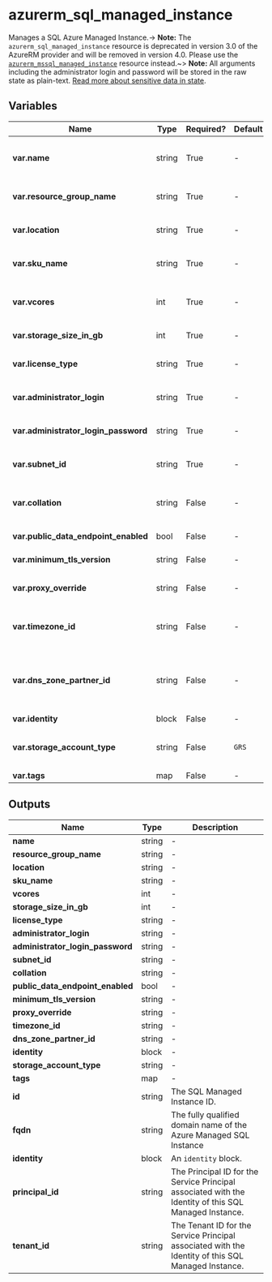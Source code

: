 # azurerm_sql_managed_instance

Manages a SQL Azure Managed Instance.-> **Note:** The `azurerm_sql_managed_instance` resource is deprecated in version 3.0 of the AzureRM provider and will be removed in version 4.0. Please use the [`azurerm_mssql_managed_instance`](https://registry.terraform.io/providers/hashicorp/azurerm/latest/docs/resources/mssql_managed_instance) resource instead.~> **Note:** All arguments including the administrator login and password will be stored in the raw state as plain-text. [Read more about sensitive data in state](https://www.terraform.io/language/state/sensitive-data).

## Variables

| Name | Type | Required? | Default  | possible values | Description |
| ---- | ---- | --------- | -------- | ----------- | ----------- |
| **var.name** | string | True | -  |  -  | The name of the SQL Managed Instance. This needs to be globally unique within Azure. Changing this forces a new resource to be created. | 
| **var.resource_group_name** | string | True | -  |  -  | The name of the resource group in which to create the SQL Server. Changing this forces a new resource to be created. | 
| **var.location** | string | True | -  |  -  | Specifies the supported Azure location where the resource exists. Changing this forces a new resource to be created. | 
| **var.sku_name** | string | True | -  |  `GP_Gen4`, `GP_Gen5`, `BC_Gen4`, `BC_Gen5`  | Specifies the SKU Name for the SQL Managed Instance. Valid values include `GP_Gen4`, `GP_Gen5`, `BC_Gen4`, `BC_Gen5`. | 
| **var.vcores** | int | True | -  |  -  | Number of cores that should be assigned to your instance. Values can be `8`, `16`, or `24` if `sku_name` is `GP_Gen4`, or `8`, `16`, `24`, `32`, or `40` if `sku_name` is `GP_Gen5`. | 
| **var.storage_size_in_gb** | int | True | -  |  -  | Maximum storage space for your instance. It should be a multiple of 32GB. | 
| **var.license_type** | string | True | -  |  `LicenseIncluded`, `BasePrice`  | What type of license the Managed Instance will use. Valid values include can be `LicenseIncluded` or `BasePrice`. | 
| **var.administrator_login** | string | True | -  |  -  | The administrator login name for the new server. Changing this forces a new resource to be created. | 
| **var.administrator_login_password** | string | True | -  |  -  | The password associated with the `administrator_login` user. Needs to comply with Azure's [Password Policy](https://msdn.microsoft.com/library/ms161959.aspx) | 
| **var.subnet_id** | string | True | -  |  -  | The subnet resource id that the SQL Managed Instance will be associated with. Changing this forces a new resource to be created. | 
| **var.collation** | string | False | -  |  -  | Specifies how the SQL Managed Instance will be collated. Default value is `SQL_Latin1_General_CP1_CI_AS`. Changing this forces a new resource to be created. | 
| **var.public_data_endpoint_enabled** | bool | False | -  |  -  | Is the public data endpoint enabled? Default value is `false`. | 
| **var.minimum_tls_version** | string | False | -  |  `1.0`, `1.1`, `1.2`  | The Minimum TLS Version. Default value is `1.2` Valid values include `1.0`, `1.1`, `1.2`. | 
| **var.proxy_override** | string | False | -  |  `Default`, `Proxy`, `Redirect`  | Specifies how the SQL Managed Instance will be accessed. Default value is `Default`. Valid values include `Default`, `Proxy`, and `Redirect`. | 
| **var.timezone_id** | string | False | -  |  -  | The TimeZone ID that the SQL Managed Instance will be operating in. Default value is `UTC`. Changing this forces a new resource to be created. | 
| **var.dns_zone_partner_id** | string | False | -  |  -  | The ID of the Managed Instance which will share the DNS zone. This is a prerequisite for creating a `azurerm_sql_managed_instance_failover_group`. Setting this after creation forces a new resource to be created. | 
| **var.identity** | block | False | -  |  -  | An `identity` block. | 
| **var.storage_account_type** | string | False | `GRS`  |  `GRS`, `LRS`, `ZRS`  | Specifies the storage account type used to store backups for this database. Changing this forces a new resource to be created. Possible values are `GRS`, `LRS` and `ZRS`. Defaults to `GRS`. | 
| **var.tags** | map | False | -  |  -  | A mapping of tags to assign to the resource. | 



## Outputs

| Name | Type | Description |
| ---- | ---- | --------- | 
| **name** | string  | - | 
| **resource_group_name** | string  | - | 
| **location** | string  | - | 
| **sku_name** | string  | - | 
| **vcores** | int  | - | 
| **storage_size_in_gb** | int  | - | 
| **license_type** | string  | - | 
| **administrator_login** | string  | - | 
| **administrator_login_password** | string  | - | 
| **subnet_id** | string  | - | 
| **collation** | string  | - | 
| **public_data_endpoint_enabled** | bool  | - | 
| **minimum_tls_version** | string  | - | 
| **proxy_override** | string  | - | 
| **timezone_id** | string  | - | 
| **dns_zone_partner_id** | string  | - | 
| **identity** | block  | - | 
| **storage_account_type** | string  | - | 
| **tags** | map  | - | 
| **id** | string  | The SQL Managed Instance ID. | 
| **fqdn** | string  | The fully qualified domain name of the Azure Managed SQL Instance | 
| **identity** | block  | An `identity` block. | 
| **principal_id** | string  | The Principal ID for the Service Principal associated with the Identity of this SQL Managed Instance. | 
| **tenant_id** | string  | The Tenant ID for the Service Principal associated with the Identity of this SQL Managed Instance. | 